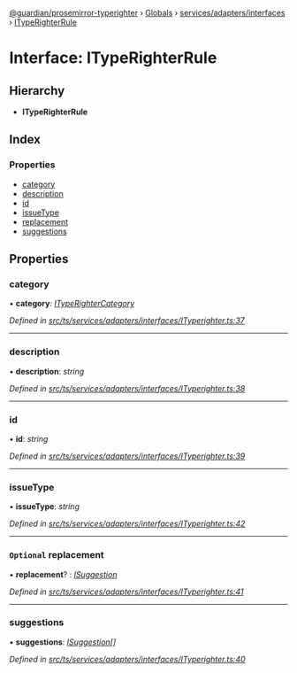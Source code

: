 [@guardian/prosemirror-typerighter](../README.md) › [Globals](../globals.md) › [services/adapters/interfaces](../modules/services_adapters_interfaces.md) › [ITypeRighterRule](services_adapters_interfaces.ityperighterrule.md)

# Interface: ITypeRighterRule

## Hierarchy

* **ITypeRighterRule**

## Index

### Properties

* [category](services_adapters_interfaces.ityperighterrule.md#category)
* [description](services_adapters_interfaces.ityperighterrule.md#description)
* [id](services_adapters_interfaces.ityperighterrule.md#id)
* [issueType](services_adapters_interfaces.ityperighterrule.md#issuetype)
* [replacement](services_adapters_interfaces.ityperighterrule.md#optional-replacement)
* [suggestions](services_adapters_interfaces.ityperighterrule.md#suggestions)

## Properties

###  category

• **category**: *[ITypeRighterCategory](services_adapters_interfaces.ityperightercategory.md)*

*Defined in [src/ts/services/adapters/interfaces/ITyperighter.ts:37](https://github.com/guardian/prosemirror-typerighter/blob/530a4bd/src/ts/services/adapters/interfaces/ITyperighter.ts#L37)*

___

###  description

• **description**: *string*

*Defined in [src/ts/services/adapters/interfaces/ITyperighter.ts:38](https://github.com/guardian/prosemirror-typerighter/blob/530a4bd/src/ts/services/adapters/interfaces/ITyperighter.ts#L38)*

___

###  id

• **id**: *string*

*Defined in [src/ts/services/adapters/interfaces/ITyperighter.ts:39](https://github.com/guardian/prosemirror-typerighter/blob/530a4bd/src/ts/services/adapters/interfaces/ITyperighter.ts#L39)*

___

###  issueType

• **issueType**: *string*

*Defined in [src/ts/services/adapters/interfaces/ITyperighter.ts:42](https://github.com/guardian/prosemirror-typerighter/blob/530a4bd/src/ts/services/adapters/interfaces/ITyperighter.ts#L42)*

___

### `Optional` replacement

• **replacement**? : *[ISuggestion](../modules/interfaces.md#isuggestion)*

*Defined in [src/ts/services/adapters/interfaces/ITyperighter.ts:41](https://github.com/guardian/prosemirror-typerighter/blob/530a4bd/src/ts/services/adapters/interfaces/ITyperighter.ts#L41)*

___

###  suggestions

• **suggestions**: *[ISuggestion](../modules/interfaces.md#isuggestion)[]*

*Defined in [src/ts/services/adapters/interfaces/ITyperighter.ts:40](https://github.com/guardian/prosemirror-typerighter/blob/530a4bd/src/ts/services/adapters/interfaces/ITyperighter.ts#L40)*

